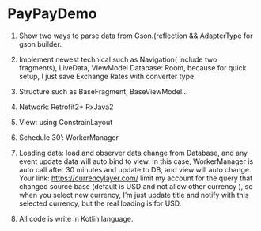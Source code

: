 # PayPayDemo
1. Show two ways to parse data from Gson.(reflection && AdapterType for gson builder.

2. Implement newest technical such as Navigation( include two fragments), LiveData, VIewModel
Database: Room, because for quick setup, I just save Exchange Rates with converter type.
3. Structure such as BaseFragment, BaseViewModel…
4. Network: Retrofit2+ RxJava2
5. View: using ConstrainLayout 
6. Schedule 30’: WorkerManager
7. Loading data: load and observer data change from Database, and any event update data will auto bind to view. 
In this case, WorkerManager is auto call after 30 minutes and update to DB,
and view will auto change. 
Your link: https://currencylayer.com/ limit my account for the query that changed source base
(default is USD and not allow other currency ), so when you select new currency, 
I’m just update title and notify with this selected currency, but the real loading is for USD.
8. All code is write in Kotlin language.
